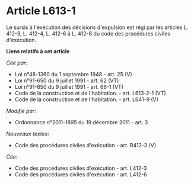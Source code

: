 # Article L613-1

Le sursis à l'exécution des décisions d'expulsion est régi par les articles L. 412-3, L. 412-4, L. 412-6 à L. 412-8 du code
des procédures civiles d'exécution.

**Liens relatifs à cet article**

_Cité par_:

  - Loi n°48-1360 du 1 septembre 1948 - art. 25 (V)
  - Loi n°91-650 du 9 juillet 1991 - art. 62 (VT)
  - Loi n°91-650 du 9 juillet 1991 - art. 66-1 (VT)
  - Code de la construction et de l'habitation. - art. L613-2-1 (VT)
  - Code de la construction et de l'habitation. - art. L641-9 (V)

_Modifié par_:

  - Ordonnance n°2011-1895 du 19 décembre 2011 - art. 3

_Nouveaux textes_:

  - Code des procédures civiles d'exécution - art. R412-3 (V)

_Cite_:

  - Code des procédures civiles d'exécution - art. L412-3
  - Code des procédures civiles d'exécution - art. L412-6
